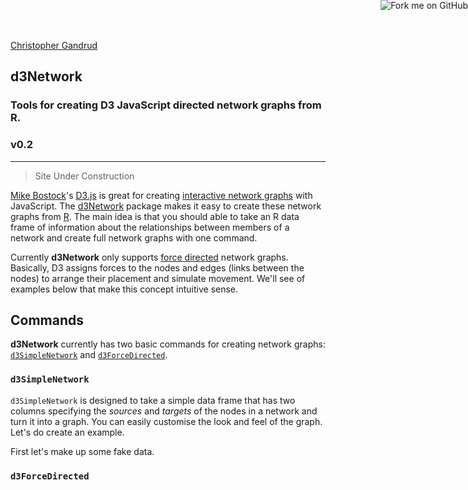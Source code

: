 <title>D3network by christophergandrud</title>

<link rel="stylesheet" href="assets/css/styles.css">

<a href="https://github.com/christophergandrud/d3Network"><img style="position: absolute; top: 0; right: 0; border: 0;" src="https://s3.amazonaws.com/github/ribbons/forkme_right_gray_6d6d6d.png" alt="Fork me on GitHub"></a>

[Christopher Gandrud](http://christophergandrud.blogspot.com/p/biocontact.html)

<section>

# d3Network

### Tools for creating D3 JavaScript directed network graphs from R.

### v0.2


---

<blockquote>Site Under Construction</blockquote>

[Mike Bostock](http://bost.ocks.org/mike/)'s [D3.js](http://d3js.org/) is great for creating [interactive network graphs](http://bl.ocks.org/mbostock/4062045) with JavaScript.  The [d3Network](https://github.com/christophergandrud/d3Network) package makes it easy to create these network graphs from [R](http://www.r-project.org/). The main idea is that you should able to take an R data frame of information about the relationships between members of a network and create full network graphs with one command.

Currently **d3Network** only supports [force directed](http://en.wikipedia.org/wiki/Force-directed_graph_drawing) network graphs. Basically, D3 assigns forces to the nodes and edges (links between the nodes) to arrange their placement and simulate movement. We'll see of examples below that make this concept intuitive sense. 


## Commands

**d3Network** currently has two basic commands for creating network graphs: <a href="#simple"><code>d3SimpleNetwork</code></a> and <a href="#forceDirect"><code>d3ForceDirected</code></a>. 

<h3 id="simple"><code>d3SimpleNetwork</code></h3>

`d3SimpleNetwork` is designed to take a simple data frame that has two columns specifying the *sources* and *targets* of the nodes in a network and turn it into a graph. You can easily customise the look and feel of the graph. Let's do create an example. 

First let's make up some fake data. 

<h3 id="forceDirect"><code>d3ForceDirected</code><h3>


</section>
